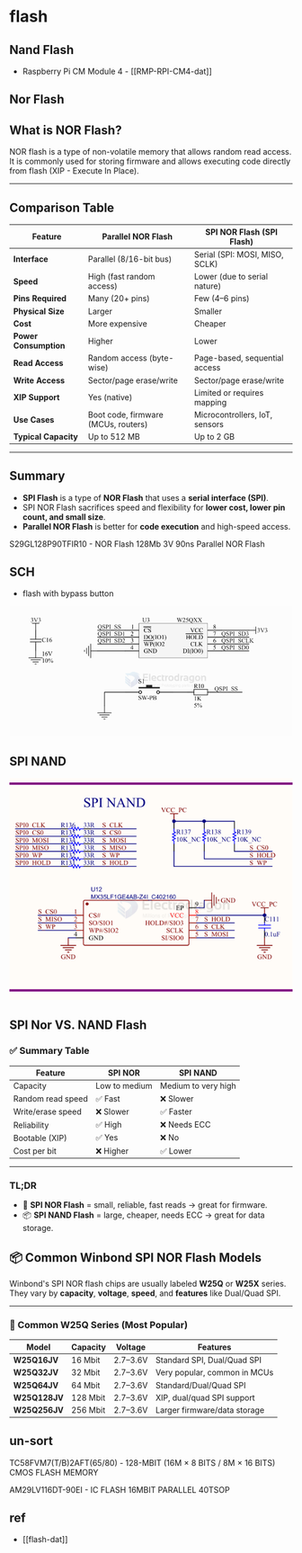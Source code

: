 
# flash


## Nand Flash 

- Raspberry Pi CM Module 4 - [[RMP-RPI-CM4-dat]]

## Nor Flash 

## What is NOR Flash?
NOR flash is a type of non-volatile memory that allows random read access. It is commonly used for storing firmware and allows executing code directly from flash (XIP - Execute In Place).

---

## Comparison Table

| Feature               | Parallel NOR Flash                  | SPI NOR Flash (SPI Flash)      |
| --------------------- | ----------------------------------- | ------------------------------ |
| **Interface**         | Parallel (8/16-bit bus)             | Serial (SPI: MOSI, MISO, SCLK) |
| **Speed**             | High (fast random access)           | Lower (due to serial nature)   |
| **Pins Required**     | Many (20+ pins)                     | Few (4–6 pins)                 |
| **Physical Size**     | Larger                              | Smaller                        |
| **Cost**              | More expensive                      | Cheaper                        |
| **Power Consumption** | Higher                              | Lower                          |
| **Read Access**       | Random access (byte-wise)           | Page-based, sequential access  |
| **Write Access**      | Sector/page erase/write             | Sector/page erase/write        |
| **XIP Support**       | Yes (native)                        | Limited or requires mapping    |
| **Use Cases**         | Boot code, firmware (MCUs, routers) | Microcontrollers, IoT, sensors |
| **Typical Capacity**  | Up to 512 MB                        | Up to 2 GB                     |

---

## Summary

- **SPI Flash** is a type of **NOR Flash** that uses a **serial interface (SPI)**.
- SPI NOR Flash sacrifices speed and flexibility for **lower cost, lower pin count, and small size**.
- **Parallel NOR Flash** is better for **code execution** and high-speed access.

S29GL128P90TFIR10 - NOR Flash 128Mb 3V 90ns Parallel NOR Flash

## SCH 

- flash with bypass button 

![](2025-10-08-15-52-28.png)


## SPI NAND 

![](2025-08-07-12-50-03.png)


## SPI Nor VS. NAND Flash 

### ✅ Summary Table

| Feature           | SPI NOR       | SPI NAND            |
| ----------------- | ------------- | ------------------- |
| Capacity          | Low to medium | Medium to very high |
| Random read speed | ✅ Fast        | ❌ Slower            |
| Write/erase speed | ❌ Slower      | ✅ Faster            |
| Reliability       | ✅ High        | ❌ Needs ECC         |
| Bootable (XIP)    | ✅ Yes         | ❌ No                |
| Cost per bit      | ❌ Higher      | ✅ Lower             |

---

### TL;DR

- 🧠 **SPI NOR Flash** = small, reliable, fast reads → great for firmware.
- 📦 **SPI NAND Flash** = large, cheaper, needs ECC → great for data storage.


## 📦 Common Winbond SPI NOR Flash Models

Winbond's SPI NOR flash chips are usually labeled **W25Q** or **W25X** series.  
They vary by **capacity**, **voltage**, **speed**, and **features** like Dual/Quad SPI.

---

### 🧰 Common W25Q Series (Most Popular)

| Model         | Capacity | Voltage | Features                     |
|---------------|----------|---------|------------------------------|
| **W25Q16JV**  | 16 Mbit  | 2.7–3.6V| Standard SPI, Dual/Quad SPI  |
| **W25Q32JV**  | 32 Mbit  | 2.7–3.6V| Very popular, common in MCUs |
| **W25Q64JV**  | 64 Mbit  | 2.7–3.6V| Standard/Dual/Quad SPI       |
| **W25Q128JV** | 128 Mbit | 2.7–3.6V| XIP, dual/quad SPI support   |
| **W25Q256JV** | 256 Mbit | 2.7–3.6V| Larger firmware/data storage |



## un-sort 

TC58FVM7(T/B)2AFT(65/80) - 128-MBIT (16M × 8 BITS / 8M × 16 BITS) CMOS FLASH MEMORY

AM29LV116DT-90EI - 	IC FLASH 16MBIT PARALLEL 40TSOP

## ref 

- [[flash-dat]]